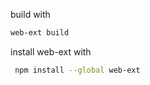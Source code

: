 build with

```bash
web-ext build
```

install web-ext with

```bash
 npm install --global web-ext
```
